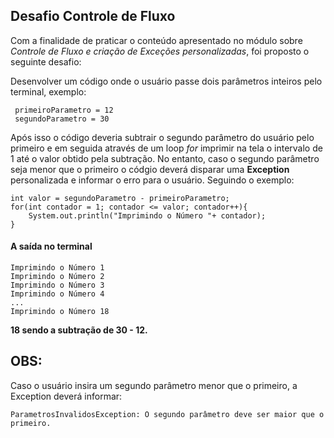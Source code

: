 ## Desafio Controle de Fluxo

Com a finalidade de praticar o conteúdo apresentado no módulo sobre *Controle de Fluxo e criação de Exceções personalizadas*, foi proposto o seguinte desafio:

Desenvolver um código onde o usuário passe dois parâmetros inteiros pelo terminal, exemplo: 
```
 primeiroParametro = 12
 segundoParametro = 30 
```
Após isso o código deveria subtrair o segundo parâmetro do usuário pelo primeiro e em seguida através de um loop _for_ imprimir na tela o intervalo de 1 até o valor obtido pela subtração. No entanto, caso o segundo parâmetro seja menor que o primeiro o códgio deverá disparar uma **Exception** personalizada e informar o erro para o usuário.
Seguindo o exemplo:

```
int valor = segundoParametro - primeiroParametro;
for(int contador = 1; contador <= valor; contador++){
	System.out.println("Imprimindo o Número "+ contador);
}
```

#### A saída no terminal
```
Imprimindo o Número 1
Imprimindo o Número 2
Imprimindo o Número 3
Imprimindo o Número 4
...
Imprimindo o Número 18

```

**18 sendo a subtração de 30 - 12.**
## OBS:
Caso o usuário insira um segundo parâmetro menor que o primeiro, a Exception deverá informar: 
```
ParametrosInvalidosException: O segundo parâmetro deve ser maior que o primeiro.
```